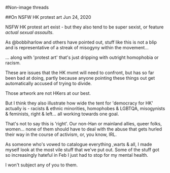 #Non-image threads

##On NSFW HK protest art
Jun 24, 2020

NSFW HK protest art exist - but they also tend to be super sexist, or feature *actual sexual assaults*. 

As @bobbiharlow and others have pointed out, stuff like this is not a blip and is representative of a streak of misogyny within the movement...

... along with 'protest art' that's just dripping with outright homophobia or racism. 

These are issues that the HK mvmt will need to confront, but has so far been bad at doing, partly because anyone pointing these things out get automatically accused of trying to divide.

Those artwork are not HKers at our best. 

But I think they also illustrate how wide the tent for 'democracy for HK' actually is - racists & ethnic minorities, homophobes & LGBTQA, misogynists & feminists, right & left... all working towards one goal.

That's not to say this is 'right'. Our non-Han or mainland allies, queer folks, women... none of them should have to deal with the abuse that gets hurled their way in the course of activism, or, you know, IRL. 

As someone who's vowed to catalogue everything ,warts & all, I made myself look at the most vile stuff that we've put out. Some of the stuff got so increasingly hateful in Feb I just had to stop for my mental health.

I won't subject any of you to them.

##